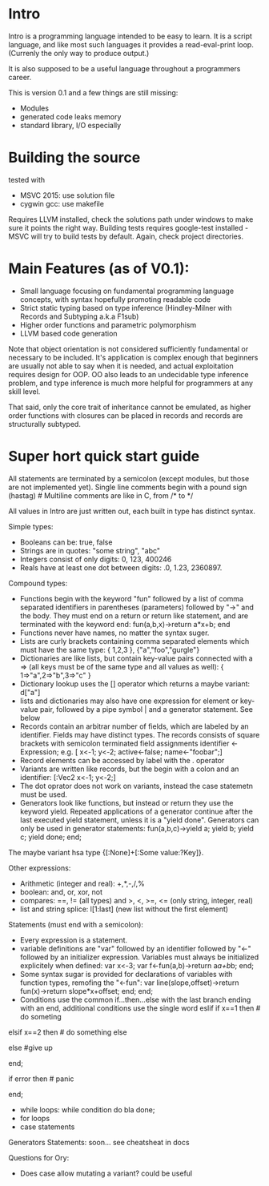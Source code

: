 # Intro
Intro is a programming language intended to be easy to learn. It is a script language, 
and like most such languages it provides a read-eval-print loop. (Currenly the only way to produce output.)

It is also supposed to be a useful language throughout a programmers career.

This is version 0.1 and a few things are still missing:
* Modules
* generated code leaks memory
* standard library, I/O especially

# Building the source
tested with 
* MSVC 2015: use solution file
* cygwin gcc: use makefile

Requires LLVM installed, check the solutions path under windows to make sure it points the right way.
Building tests requires google-test installed - MSVC will try to build tests by default. Again, check project directories.

# Main Features (as of V0.1):
* Small language focusing on fundamental programming language concepts, with syntax hopefully promoting readable code
* Strict static typing based on type inference (Hindley-Milner with Records and Subtyping a.k.a F1sub)
* Higher order functions and parametric polymorphism
* LLVM based code generation

Note that object orientation is not considered sufficiently fundamental or necessary to be included. 
It's application is complex enough that beginners are usually not able to say when it is needed, 
and actual exploitation requires design for OOP. OO also leads to an undecidable type inference problem,
and type inference is much more helpful for programmers at any skill level. 

That said, only the core trait of inheritance cannot be emulated, 
as higher order functions with closures can be placed in records
and records are structurally subtyped.

# Super hort quick start guide

All statements are terminated by a semicolon (except modules, but those are not implemented yet).
Single line comments begin with a pound sign (hastag) #
Multiline comments are like in C, from  /* to */

All values in Intro are just written out, each built in type has distinct syntax.

Simple types:
* Booleans can be: true, false
* Strings are in quotes: "some string", "abc"
* Integers consist of only digits: 0, 123, 400246
* Reals have at least one dot between digits: .0, 1.23, 2360897.

Compound types:
* Functions begin with the keyword "fun" followed by a list of comma separated identifiers in parentheses (parameters)
followed by "->" and the body. They must end on a return or return  like statement, and are terminated with the keyword end:
fun(a,b,x)->return a*x+b; end
* Functions never have names, no matter the syntax suger.
* Lists are curly brackets containing comma separated elements which must have the same type: { 1,2,3 }, {"a","foo","gurgle"}
* Dictionaries are like lists, but contain key-value pairs connected with a => (all keys must be of the same type and all values as well): { 1=>"a",2=>"b",3=>"c" }
* Dictionary lookup uses the [] operator which returns a maybe variant: d["a"]
* lists and dictionaries may also have one expression for element or key-value pair, followed by a pipe 
symbol | and a generator statement. See below
* Records contain an arbitrar number of fields, which are labeled by an identifier. Fields may have distinct types.
The records consists of square brackets with semicolon terminated field assignments identifier <- Expression; e.g.
[ x<-1; y<-2; active<-false; name<-"foobar";]
* Record elements can be accessed by label with the . operator
* Variants are written like records, but the begin with a colon and an identifier: [:Vec2 x<-1; y<-2;]
* The dot oprator does not work on variants, instead the case statemetn must be used.
* Generators look like functions, but instead or return they use the keyword yield. Repeated applications of a generator
continue after the last executed yield statement, unless it is a "yield done". Generators can only be used in generator statements:
fun(a,b,c)->yield a; yield b; yield c; yield done; end;

The maybe variant hsa type {[:None]+[:Some value:?Key]}.

Other expressions:
* Arithmetic (integer and real): +,*,-,/,%
* boolean: and, or, xor, not
* compares: ==, != (all types) and >, <, >=, <= (only string, integer, real)
* list and string splice: l[1:last] (new list without the first element)

Statements (must end with a semicolon):
* Every expression is a statement.
* variable definitions are "var" followed by an identifier followed by "<-" followed by an initializer expression.
Variables must always be initialized explicitely when defined: var x<-3; var f<-fun(a,b)->return a*a+b*b; end;
* Some syntax sugar is provided for declarations of variables with function types, remofing the "<-fun":
var line(slope,offset)->return fun(x)->return slope*x+offset; end; end;
* Conditions use the common if...then...else with the last branch ending with an end, additional conditions use the single word eslif
if x==1 then # do someting

elsif x==2 then # do something else

else #give up

end;

if error then # panic

end;
* while loops: while condition do bla done;
* for loops
* case statements

Generators Statements: 
soon... see cheatsheat in docs


Questions for Ory:
* Does case allow mutating a variant? could be useful
